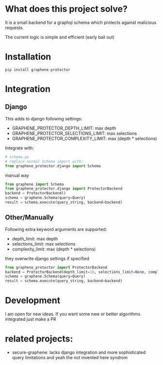 # What does this project solve?

It is a small backend for a graphql schema which protects against malicious requests.

The current logic is simple and efficient (early bail out)

# Installation
````
pip install graphene-protector
````

# Integration

## Django
This adds to django following settings:
* GRAPHENE\_PROTECTOR\_DEPTH\_LIMIT: max depth
* GRAPHENE\_PROTECTOR\_SELECTIONS\_LIMIT: max selections
* GRAPHENE\_PROTECTOR\_COMPLEXITY\_LIMIT: max (depth * selections)

Integrate with:
```` python 3
# schema.py
# replace normal Schema import with:
from graphene_protector.django import Schema
````

manual way

```` python 3
from graphene import Schema
from graphene_protector.django import ProtectorBackend
backend = ProtectorBackend()
schema = graphene.Schema(query=Query)
result = schema.execute(query_string, backend=backend)

````

## Other/Manually
Following extra keyword arguments are supported:
* depth_limit: max depth
* selections_limit: max selections
* complexity_limit: max (depth * selections)

they overwrite django settings if specified

```` python 3
from graphene_protector import ProtectorBackend
backend = ProtectorBackend(depth_limit=10, selections_limit=None, complexity_limit=100)
schema = graphene.Schema(query=Query)
result = schema.execute(query_string, backend=backend)

````


# Development
I am open for new ideas.
If you want some new or better algorithms integrated just make a PR


# related projects:
* secure-graphene: lacks django integration and more sophisticated query limitations and yeah the not invented here syndrom

